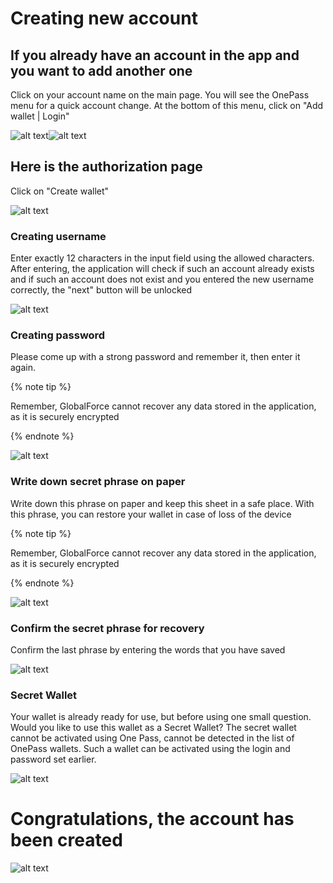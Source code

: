 # Creating new account

## If you already have an account in the app and you want to add another one

Click on your account name on the main page. You will see the OnePass menu for a quick account change. At the bottom of this menu, click on "Add wallet | Login"

![alt text](image.png)![alt text](image-1.png)

## Here is the authorization page

Click on "Create wallet"

![alt text](image-11.png)

### Creating username

Enter exactly 12 characters in the input field using the allowed characters. After entering, the application will check if such an account already exists and if such an account does not exist and you entered the new username correctly, the "next" button will be unlocked

![alt text](image-12.png)

### Creating password

Please come up with a strong password and remember it, then enter it again.

{% note tip %}

Remember, GlobalForce cannot recover any data stored in the application, as it is securely encrypted

{% endnote %}

![alt text](image-13.png)

### Write down secret phrase on paper

Write down this phrase on paper and keep this sheet in a safe place. With this phrase, you can restore your wallet in case of loss of the device

{% note tip %}

Remember, GlobalForce cannot recover any data stored in the application, as it is securely encrypted

{% endnote %}

![alt text](image-14.png)

### Confirm the secret phrase for recovery

Confirm the last phrase by entering the words that you have saved

![alt text](image-15.png)

### Secret Wallet

Your wallet is already ready for use, but before using one small question. Would you like to use this wallet as a Secret Wallet? The secret wallet cannot be activated using One Pass, cannot be detected in the list of OnePass wallets. Such a wallet can be activated using the login and password set earlier.

![alt text](image-7.png)

# Congratulations, the account has been created

![alt text](image-8.png)
